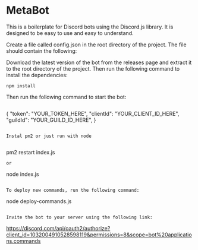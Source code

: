 # MetaBot

This is a boilerplate for Discord bots using the Discord.js library. It is designed to be easy to use and easy to understand.

Create a file called config.json in the root directory of the project. The file should contain the following:


Download the latest version of the bot from the releases page and extract it to the root directory of the project. Then run the following command to install the dependencies:

```
npm install
```

Then run the following command to start the bot:

```

```
{
	"token": "YOUR_TOKEN_HERE",
    "clientId": "YOUR_CLIENT_ID_HERE",
	"guildId": "YOUR_GUILD_ID_HERE",
}
```

Instal pm2 or just run with node


```
pm2 restart index.js
```
or

```
node index.js
```

To deploy new commands, run the following command:

```
node deploy-commands.js
```

Invite the bot to your server using the following link:

```
https://discord.com/api/oauth2/authorize?client_id=1032004910528598119&permissions=8&scope=bot%20applications.commands
```
